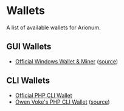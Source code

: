 # Wallets

A list of available wallets for Arionum.

## GUI Wallets

- [Official Windows Wallet & Miner](https://www.arionum.com/LightArionumD) ([source](https://github.com/arionum/lightWalletGUI))

## CLI Wallets

- [Official PHP CLI Wallet](https://github.com/arionum/lightWalletCLI)
- [Owen Voke's PHP CLI Wallet](https://github.com/owenvoke/arionum-cli/releases/latest) ([source](https://github.com/owenvoke/arionum-cli))
